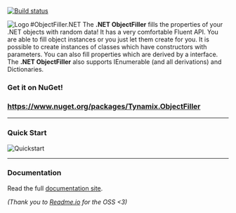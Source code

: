 [![Build status](https://ci.appveyor.com/api/projects/status/3sk25qg31wsamaa5/branch/master?svg=true)](https://ci.appveyor.com/project/HerrLoesch/objectfiller-net/branch/master)


#ObjectFiller.NET
<img align="left" src="https://raw.githubusercontent.com/Tynamix/ObjectFiller.NET/master/logo.png" alt="Logo" />
The **.NET ObjectFiller** fills the properties of your .NET objects with random data!
It has a very comfortable Fluent API.
You are able to fill object instances or you just let them create for you. 
It is possible to create instances of classes which have constructors with parameters.
You can also fill properties which are derived by a interface.
The **.NET ObjectFiller** also supports IEnumerable<T> (and all derivations) and Dictionaries.


### Get it on NuGet!

### https://www.nuget.org/packages/Tynamix.ObjectFiller

----------


### Quick Start
<img src="https://raw.githubusercontent.com/Tynamix/ObjectFiller.NET/master/objectfiller-quickstart.gif" alt="Quickstart" />

----------

### Documentation

Read the full [documentation site](https://objectfillernet.readme.io). 

*(Thank you to [Readme.io](Readme.io) for the OSS <3)*
